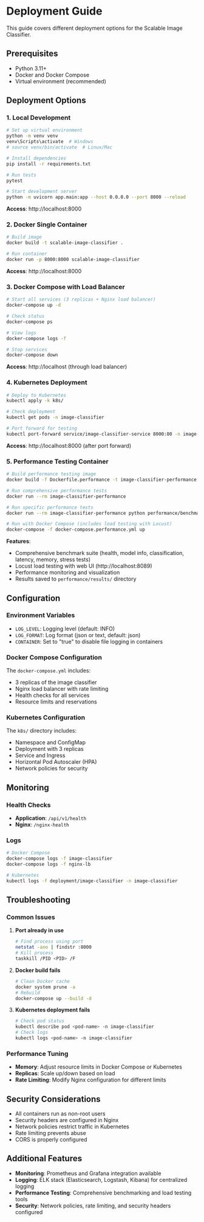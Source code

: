 # Deployment Guide

This guide covers different deployment options for the Scalable Image Classifier.

## Prerequisites

- Python 3.11+
- Docker and Docker Compose
- Virtual environment (recommended)

## Deployment Options

### 1. Local Development

```bash
# Set up virtual environment
python -m venv venv
venv\Scripts\activate  # Windows
# source venv/bin/activate  # Linux/Mac

# Install dependencies
pip install -r requirements.txt

# Run tests
pytest

# Start development server
python -m uvicorn app.main:app --host 0.0.0.0 --port 8000 --reload
```

**Access**: http://localhost:8000

### 2. Docker Single Container

```bash
# Build image
docker build -t scalable-image-classifier .

# Run container
docker run -p 8000:8000 scalable-image-classifier
```

**Access**: http://localhost:8000

### 3. Docker Compose with Load Balancer

```bash
# Start all services (3 replicas + Nginx load balancer)
docker-compose up -d

# Check status
docker-compose ps

# View logs
docker-compose logs -f

# Stop services
docker-compose down
```

**Access**: http://localhost (through load balancer)

### 4. Kubernetes Deployment

```bash
# Deploy to Kubernetes
kubectl apply -k k8s/

# Check deployment
kubectl get pods -n image-classifier

# Port forward for testing
kubectl port-forward service/image-classifier-service 8000:80 -n image-classifier
```

**Access**: http://localhost:8000 (after port forward)

### 5. Performance Testing Container

```bash
# Build performance testing image
docker build -f Dockerfile.performance -t image-classifier-performance .

# Run comprehensive performance tests
docker run --rm image-classifier-performance

# Run specific performance tests
docker run --rm image-classifier-performance python performance/benchmark.py --test=load

# Run with Docker Compose (includes load testing with Locust)
docker-compose -f docker-compose.performance.yml up
```

**Features**:
- Comprehensive benchmark suite (health, model info, classification, latency, memory, stress tests)
- Locust load testing with web UI (http://localhost:8089)
- Performance monitoring and visualization
- Results saved to `performance/results/` directory

## Configuration

### Environment Variables

- `LOG_LEVEL`: Logging level (default: INFO)
- `LOG_FORMAT`: Log format (json or text, default: json)
- `CONTAINER`: Set to "true" to disable file logging in containers

### Docker Compose Configuration

The `docker-compose.yml` includes:
- 3 replicas of the image classifier
- Nginx load balancer with rate limiting
- Health checks for all services
- Resource limits and reservations

### Kubernetes Configuration

The `k8s/` directory includes:
- Namespace and ConfigMap
- Deployment with 3 replicas
- Service and Ingress
- Horizontal Pod Autoscaler (HPA)
- Network policies for security

## Monitoring

### Health Checks

- **Application**: `/api/v1/health`
- **Nginx**: `/nginx-health`

### Logs

```bash
# Docker Compose
docker-compose logs -f image-classifier
docker-compose logs -f nginx-lb

# Kubernetes
kubectl logs -f deployment/image-classifier -n image-classifier
```

## Troubleshooting

### Common Issues

1. **Port already in use**
   ```bash
   # Find process using port
   netstat -ano | findstr :8000
   # Kill process
   taskkill /PID <PID> /F
   ```

2. **Docker build fails**
   ```bash
   # Clean Docker cache
   docker system prune -a
   # Rebuild
   docker-compose up --build -d
   ```

3. **Kubernetes deployment fails**
   ```bash
   # Check pod status
   kubectl describe pod <pod-name> -n image-classifier
   # Check logs
   kubectl logs <pod-name> -n image-classifier
   ```

### Performance Tuning

- **Memory**: Adjust resource limits in Docker Compose or Kubernetes
- **Replicas**: Scale up/down based on load
- **Rate Limiting**: Modify Nginx configuration for different limits

## Security Considerations

- All containers run as non-root users
- Security headers are configured in Nginx
- Network policies restrict traffic in Kubernetes
- Rate limiting prevents abuse
- CORS is properly configured

## Additional Features

- **Monitoring**: Prometheus and Grafana integration available
- **Logging**: ELK stack (Elasticsearch, Logstash, Kibana) for centralized logging
- **Performance Testing**: Comprehensive benchmarking and load testing tools
- **Security**: Network policies, rate limiting, and security headers configured

